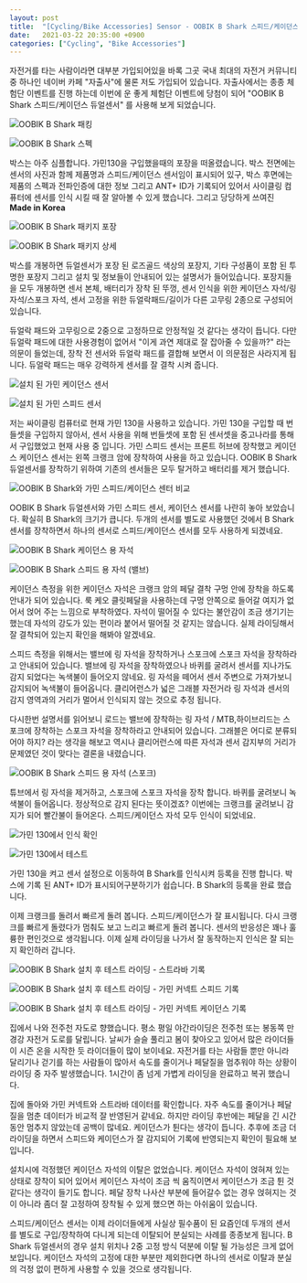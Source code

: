 ```yaml
---
layout: post
title:  "[Cycling/Bike Accessories] Sensor - OOBIK B Shark 스피드/케이던스 듀얼센서 (자출사 체험단 후기)"
date:   2021-03-22 20:35:00 +0900
categories: ["Cycling", "Bike Accessories"]
---
```

자전거를 타는 사람이라면 대부분 가입되어있을 바록 그곳 국내 최대의 자전거 커뮤니티 중 하나인 네이버 카페 "자출사"에 물론 저도 가입되어 있습니다. 자출사에서는 종종 체험단 이벤트를 진행 하는데 이번에 운 좋게 체험단 이벤트에 당첨이 되어 "OOBIK B Shark 스피드/케이던스 듀얼센서" 를 사용해 보게 되었습니다.



![OOBIK B Shark 패킹](https://img1.daumcdn.net/thumb/R1280x0/?scode=mtistory2&fname=https%3A%2F%2Fblog.kakaocdn.net%2Fdn%2FNt39p%2FbtrvE46PlPt%2FaMZV5l8km45wsXDNKQnxX1%2Fimg.jpg)

![OOBIK B Shark 스펙](https://img1.daumcdn.net/thumb/R1280x0/?scode=mtistory2&fname=https%3A%2F%2Fblog.kakaocdn.net%2Fdn%2FbJD00r%2FbtrvJUIbTwG%2FfsUy2fk7c1dgGCzidMr2LK%2Fimg.jpg)



박스는 아주 심플합니다. 가민130을 구입했을때의 포장을 떠올렸습니다. 박스 전면에는 센서의 사진과 함께 제품명과 스피드/케이던스 센서임이 표시되어 있구, 박스 후면에는 제품의 스펙과 전파인증에 대한 정보 그리고 ANT+ ID가 기록되어 있어서 사이클링 컴퓨터에 센서를 인식 시킬 때 잘 알아볼 수 있게 했습니다. 그리고 당당하게 쓰여진 **Made in Korea**



![OOBIK B Shark 패키지 포장](https://img1.daumcdn.net/thumb/R1280x0/?scode=mtistory2&fname=https%3A%2F%2Fblog.kakaocdn.net%2Fdn%2FcY6rav%2FbtrvEFGc3AP%2FzXmmMa4tE9ZkBu5SAfsmB0%2Fimg.jpg)

![OOBIK B Shark 패키지 상세](https://img1.daumcdn.net/thumb/R1280x0/?scode=mtistory2&fname=https%3A%2F%2Fblog.kakaocdn.net%2Fdn%2FbtksOD%2FbtrvI4dd8l8%2F6LTyW9VqlpSPrbWSc2Dwv0%2Fimg.jpg)



박스를 개봉하면 듀얼센서가 포장 된 로즈골드 색상의 포장지, 기타 구성품이 포함 된 투명한 포장지 그리고 설치 및 정보들이 안내되어 있는 설명서가 들어있습니다. 포장지들을 모두 개봉하면 센서 본체, 배터리가 장착 된 뚜껑, 센서 인식을 위한 케이던스 자석/링 자석/스포크 자석, 센서 고정을 위한 듀얼락패드/길이가 다른 고무링 2종으로 구성되어 있습니다.

 

듀얼락 패드와 고무링으로 2중으로 고정하므로 안정적일 것 같다는 생각이 듭니다. 다만 듀얼락 패드에 대한 사용경험이 없어서 "이게 과연 제대로 잘 잡아줄 수 있을까?" 라는 의문이 들었는데, 장착 전 센서와 듀얼락 패드를 결합해 보면서 이 의문점은 사라지게 됩니다. 듀얼락 패드는 매우 강력하게 센서를 잘 결착 시켜 줍니다.



![설치 된 가민 케이던스 센서](https://img1.daumcdn.net/thumb/R1280x0/?scode=mtistory2&fname=https%3A%2F%2Fblog.kakaocdn.net%2Fdn%2FcdqH85%2FbtrvGaMiP81%2F99YKOYRYn7yHCjXH19Qy6k%2Fimg.jpg)

![설치 된 가민 스피드 센서](https://img1.daumcdn.net/thumb/R1280x0/?scode=mtistory2&fname=https%3A%2F%2Fblog.kakaocdn.net%2Fdn%2FdwJAkb%2FbtrvE5km6kA%2FTOJTPu3KwdYqZTyOlYvBw0%2Fimg.jpg)



저는 싸이클링 컴퓨터로 현재 가민 130을 사용하고 있습니다. 가민 130을 구입할 때 번들셋을 구입하지 않아서, 센서 사용을 위해 번들셋에 포함 된 센서셋을 중고나라를 통해서 구입했었고 현재 사용 중 입니다. 가민 스피드 센서는 프론트 허브에 장착했고 케이던스 케이던스 센서는 왼쪽 크랭크 암에 장착하여 사용을 하고 있습니다. OOBIK B Shark 듀얼센서를 장착하기 위하여 기존의 센서들은 모두 탈거하고 배터리를 제거 했습니다.



![OOBIK B Shark와 가민 스피드/케이던스 센터 비교](https://img1.daumcdn.net/thumb/R1280x0/?scode=mtistory2&fname=https%3A%2F%2Fblog.kakaocdn.net%2Fdn%2FdbGWvq%2FbtrvIyMm9p4%2FkJutLMqjLM2dUYpspbwtLK%2Fimg.jpg)



OOBIK B Shark 듀얼센서와 가민 스피드 센서, 케이던스 센서를 나란히 놓아 보았습니다. 확실히 B Shark의 크기가 큽니다. 두개의 센서를 별도로 사용했던 것에서 B Shark 센서를 장착하면서 하나의 센서로 스피드/케이던스 센서를 모두 사용하게 되겠네요.



![OOBIK B Shark 케이던스 용 자석](https://img1.daumcdn.net/thumb/R1280x0/?scode=mtistory2&fname=https%3A%2F%2Fblog.kakaocdn.net%2Fdn%2FPnqEK%2FbtrvGYY8Yat%2Fn7W3SCubO2ALdJNz8n4zpk%2Fimg.jpg)

![OOBIK B Shark 스피드 용 자석 (밸브)](https://img1.daumcdn.net/thumb/R1280x0/?scode=mtistory2&fname=https%3A%2F%2Fblog.kakaocdn.net%2Fdn%2FljO4k%2FbtrvE5dAuna%2FFzxrkYNh6YKQszRjgdIZh0%2Fimg.jpg)



케이던스 측정을 위한 케이던스 자석은 크랭크 암의 페달 결착 구멍 안에 장착을 하도록 안내가 되어 있습니다. 룩 케오 클릿페달을 사용하는데 구멍 안쪽으로 들어갈 여지가 없어서 얹어 주는 느낌으로 부착하였다. 자석이 떨어질 수 있다는 불안감이 조금 생기기는 했는데 자석의 강도가 있는 편이라 붙어서 떨어질 것 같지는 않습니다. 실제 라이딩해서 잘 결착되어 있는지 확인을 해봐야 알겠네요.

 

스피드 측정을 위해서는 밸브에 링 자석을 장착하거나 스포크에 스포크 자석을 장착하라고 안내되어 있습니다. 밸브에 링 자석을 장착하였으나 바퀴를 굴려서 센서를 지나가도 감지 되었다는 녹색불이 들어오지 않네요. 링 자석을 떼어서 센서 주변으로 가져가보니 감지되어 녹색불이 들어옵니다. 클리어런스가 넓은 그래블 자전거라 링 자석과 센서의 감지 영역과의 거리가 멀어서 인식되지 않는 것으로 추정 됩니다.

 

다시한번 설명서를 읽어보니 로드는 밸브에 장착하는 링 자석 / MTB,하이브리드는 스포크에 장착하는 스포크 자석을 장착하라고 안내되어 있습니다. 그래블은 어디로 분류되어야 하지? 라는 생각을 해보고 역시나 클리어런스에 따른 자석과 센서 감지부의 거리가 문제였던 것이 맞다는 결론을 내렸습니다.



![OOBIK B Shark 스피드 용 자석 (스포크)](https://img1.daumcdn.net/thumb/R1280x0/?scode=mtistory2&fname=https%3A%2F%2Fblog.kakaocdn.net%2Fdn%2FyPLTb%2FbtrvEGSEbSj%2FogKdiSjHzD5faSdSl0d9P0%2Fimg.jpg)



튜브에서 링 자석을 제거하고, 스포크에 스포크 자석을 장착 합니다. 바퀴를 굴려보니 녹색불이 들어옵니다. 정상적으로 감지 된다는 뜻이겠죠? 이번에는 크랭크를 굴려보니 감지가 되어 빨간불이 들어온다. 스피드/케이던스 자석 모두 인식이 되었네요.



![가민 130에서 인식 확인](https://img1.daumcdn.net/thumb/R1280x0/?scode=mtistory2&fname=https%3A%2F%2Fblog.kakaocdn.net%2Fdn%2FCTHwU%2FbtrvIzLjXv4%2FITkMNFYSs7ENXjNPsHOjSk%2Fimg.jpg)

![가민 130에서 테스트](https://img1.daumcdn.net/thumb/R1280x0/?scode=mtistory2&fname=https%3A%2F%2Fblog.kakaocdn.net%2Fdn%2FdIT1RZ%2FbtrvH0I8PWD%2F2gjpgfvXFBKKPMvYFeUba0%2Fimg.jpg)



가민 130을 켜고 센서 설정으로 이동하여 B Shark를 인식시켜 등록을 진행 합니다. 박스에 기록 된 ANT+ ID가 표시되어구분하기가 쉽습니다. B Shark의 등록을 완료 했습니다.

 

이제 크랭크를 돌려서 빠르게 돌려 봅니다. 스피드/케이던스가 잘 표시됩니다. 다시 크랭크를 빠르게 돌렸다가 멈춰도 보고 느리고 빠르게 돌려 봅니다. 센서의 반응성은 꽤나 훌륭한 편인것으로 생각됩니다. 이제 실제 라이딩을 나가서 잘 동작하는지 인식은 잘 되는지 확인하러 갑니다.



![OOBIK B Shark 설치 후 테스트 라이딩 - 스트라바 기록](https://img1.daumcdn.net/thumb/R1280x0/?scode=mtistory2&fname=https%3A%2F%2Fblog.kakaocdn.net%2Fdn%2FYHZCX%2FbtrvF9T8cS3%2F92fvdxHCTE0y8lioldC7Mk%2Fimg.jpg)

![OOBIK B Shark 설치 후 테스트 라이딩 - 가민 커넥트 스피드 기록](https://img1.daumcdn.net/thumb/R1280x0/?scode=mtistory2&fname=https%3A%2F%2Fblog.kakaocdn.net%2Fdn%2FbKs5Vh%2FbtrvJUg70G5%2FQbmRv7M6oKzgUjWq2She60%2Fimg.jpg)

![OOBIK B Shark 설치 후 테스트 라이딩 - 가민 커넥트 케이던스 기록](https://img1.daumcdn.net/thumb/R1280x0/?scode=mtistory2&fname=https%3A%2F%2Fblog.kakaocdn.net%2Fdn%2FkVpBn%2FbtrvGY5VWqP%2FYcx9cdLs0ZFxjkRwQqIMa1%2Fimg.jpg)



집에서 나와 전주천 자도로 향했습니다. 평소 평일 야간라이딩은 전주천 또는 봉동쪽 만경강 자전거 도로를 달립니다. 날씨가 슬슬 풀리고 봄이 찾아오고 있어서 많은 라이더들이 시즌 온을 시작한 듯 라이더들이 많이 보이네요. 자전거를 타는 사람들 뿐만 아니라 달리기나 걷기를 하는 사람들이 많아서 속도를 줄이거나 페달질을 멈추워야 하는 상황이 라이딩 중 자주 발생했습니다. 1시간이 좀 넘게 가볍게 라이딩을 완료하고 복귀 했습니다.

 

집에 돌아와 가민 커넥트와 스트라바 데이터를 확인합니다. 자주 속도를 줄이거나 페달질을 멈춘 데이터가 비교적 잘 반영된거 같네요. 하지만 라이딩 후반에는 페달을 긴 시간 동안 멈추지 않았는데 공백이 많네요. 케이던스가 튄다는 생각이 듭니다. 추후에 조금 더 라이딩을 하면서 스피드와 케이던스가 잘 감지되어 기록에 반영되는지 확인이 필요해 보입니다.

 

설치시에 걱정했던 케이던스 자석의 이탈은 없었습니다. 케이던스 자석이 얹혀져 있는 상태로 장착이 되어 있어서 케이던스 자석이 조금 씩 움직이면서 케이던스가 조금 튄 것 같다는 생각이 들기도 합니다. 페달 장착 나사산 부분에 들어갈수 없는 경우 얹혀지는 것이 아니라 좀더 잘 고정하여 장착될 수 있게 했으면 하는 아쉬움이 있습니다.

 

스피드/케이던스 센서는 이제 라이더들에게 사실상 필수품이 된 요즘인데 두개의 센서를 별도로 구입/장착하여 다니게 되는데 이탈되어 분실되는 사례를 종종보게 됩니다. B Shark 듀얼센서의 경우 설치 위치나 2중 고정 방식 덕분에 이탈 될 가능성은 크게 없어 보입니다. 케이던스 자석의 고정에 대한 부분만 제외한다면 하나의 센서로 이탈과 분실의 걱정 없이 편하게 사용할 수 있을 것으로 생각됩니다.

